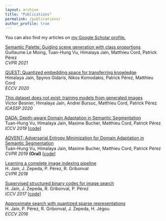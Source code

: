 ```yaml
---
layout: archive
title: "Publications"
permalink: /publications/
author_profile: true
---
```


You can also find my articles on <u><a href="https://scholar.google.fr/citations?user=Xl7SNlsAAAAJ&hl=en">my Google Scholar profile</a>.</u>

[Semantic Palette: Guiding scene generation with class proportions](https://himalayajain.github.io/publications/)  
Guillaume Le Moing, Tuan-Hung Vu, Himalaya Jain, Matthieu Cord, Patrick Pérez  
*CVPR 2021*

[QUEST: Quantized embedding space for transferring knowledge](https://arxiv.org/pdf/1912.01540)  
Himalaya Jain, Spyros Gidaris, Nikos Komodakis, Patrick Pérez, Matthieu Cord  
*ECCV 2020*

[This dataset does not exist: training models from generated images](https://arxiv.org/pdf/1911.02888)  
Victor Besnier, Himalaya Jain, Andrei Bursuc, Matthieu Cord, Patrick Pérez  
*ICASSP 2020*

[DADA: Depth-aware Domain Adaptation in Semantic Segmentation](http://openaccess.thecvf.com/content_ICCV_2019/papers/Vu_DADA_Depth-Aware_Domain_Adaptation_in_Semantic_Segmentation_ICCV_2019_paper.pdf)  
Tuan-Hung Vu, Himalaya Jain, Maxime Bucher, Matthieu Cord, Patrick Pérez  
*ICCV 2019* [[code](https://github.com/valeoai/DADA)]

[ADVENT: Adversarial Entropy Minimization for Domain Adaptation in Semantic Segmentation](https://zpascal.net/cvpr2019/Vu_ADVENT_Adversarial_Entropy_Minimization_for_Domain_Adaptation_in_Semantic_Segmentation_CVPR_2019_paper.pdf)  
Tuan-Hung Vu, Himalaya Jain, Maxime Bucher, Matthieu Cord, Patrick Pérez  
*CVPR 2019* **(Oral)** [[code](https://github.com/valeoai/ADVENT)]

[Learning a complete image indexing pipeline](http://openaccess.thecvf.com/content_cvpr_2018/papers/Jain_Learning_a_Complete_CVPR_2018_paper.pdf)  
H. Jain, J. Zepeda, P. Pérez, R. Gribonval  
*CVPR 2018*

[Supervised structured binary codes for image search](http://openaccess.thecvf.com/content_ICCV_2017/papers/Jain_SUBIC_A_Supervised_ICCV_2017_paper.pdf)  
H. Jain, J. Zepeda, R. Gribonval, P. Pérez  
*ICCV 2017* [[code](https://github.com/technicolor-research/subic)]

[Approximate search with quantized sparse representations](https://arxiv.org/abs/1608.03308)  
H. Jain, P. Pérez, R. Gribonval, J. Zepeda, H. Jégou  
*ECCV 2016*


